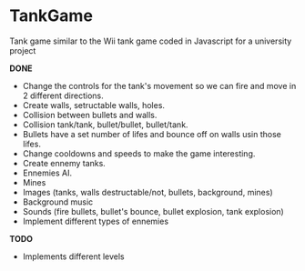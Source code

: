 # TankGame
Tank game similar to the Wii tank game coded in Javascript for a university project

**DONE**

- Change the controls for the tank's movement so we can fire and move in 2 different directions.
- Create walls, setructable walls, holes.
- Collision between bullets and walls.
- Collision tank/tank, bullet/bullet, bullet/tank.
- Bullets have a set number of lifes and bounce off on walls usin those lifes.
- Change cooldowns and speeds to make the game interesting.
- Create ennemy tanks.
- Ennemies AI.
- Mines
- Images (tanks, walls destructable/not, bullets, background, mines)
- Background music
- Sounds (fire bullets, bullet's bounce, bullet explosion, tank explosion)
- Implement different types of ennemies

**TODO**

- Implements different levels
